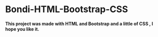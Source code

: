 # Bondi-HTML-Bootstrap-CSS
#### This project was made with HTML and  Bootstrap and a little of CSS , I hope you like it.
